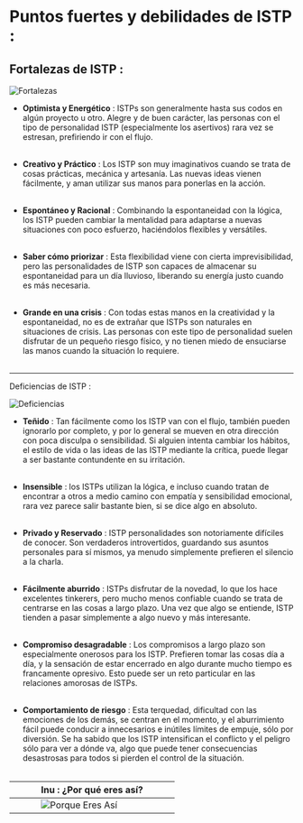 Puntos fuertes y debilidades de ISTP :
======================================

Fortalezas de ISTP :
--------------------

![Fortalezas](https://s25.postimg.org/c4qion6nj/2.Fortalezas.png "Fortalezas")

* **Optimista y Energético** : ISTPs son generalmente hasta sus codos en algún proyecto u otro. Alegre y de buen carácter, las personas con el tipo de personalidad ISTP (especialmente los asertivos) rara vez se estresan, prefiriendo ir con el flujo.
<br></br>

+ **Creativo y Práctico** : Los ISTP son muy imaginativos cuando se trata de cosas prácticas, mecánica y artesanía. Las nuevas ideas vienen fácilmente, y aman utilizar sus manos para ponerlas en la acción.
<br></br>

+ **Espontáneo y Racional** : Combinando la espontaneidad con la lógica, los ISTP pueden cambiar la mentalidad para adaptarse a nuevas situaciones con poco esfuerzo, haciéndolos flexibles y versátiles.
<br></br>

+ **Saber cómo priorizar** : Esta flexibilidad viene con cierta imprevisibilidad, pero las personalidades de ISTP son capaces de almacenar su espontaneidad para un día lluvioso, liberando su energía justo cuando es más necesaria.
<br></br>

+ **Grande en una crisis** : Con todas estas manos en la creatividad y la espontaneidad, no es de extrañar que ISTPs son naturales en situaciones de crisis. Las personas con este tipo de personalidad suelen disfrutar de un pequeño riesgo físico, y no tienen miedo de ensuciarse las manos cuando la situación lo requiere.
<br></br>

***

Deficiencias de ISTP :

![Deficiencias](https://s25.postimg.org/4nhb9fh4f/2.Deficiencias.png "Deficiencias")


* **Teñido** : Tan fácilmente como los ISTP van con el flujo, también pueden ignorarlo por completo, y por lo general se mueven en otra dirección con poca disculpa o sensibilidad. Si alguien intenta cambiar los hábitos, el estilo de vida o las ideas de las ISTP mediante la crítica, puede llegar a ser bastante contundente en su irritación.
<br></br>

- **Insensible** : los ISTPs utilizan la lógica, e incluso cuando tratan de encontrar a otros a medio camino con empatía y sensibilidad emocional, rara vez parece salir bastante bien, si se dice algo en absoluto.
<br></br>

- **Privado y Reservado** : ISTP personalidades son notoriamente difíciles de conocer. Son verdaderos introvertidos, guardando sus asuntos personales para sí mismos, ya menudo simplemente prefieren el silencio a la charla.
<br></br>

- **Fácilmente aburrido** : ISTPs disfrutar de la novedad, lo que los hace excelentes tinkerers, pero mucho menos confiable cuando se trata de centrarse en las cosas a largo plazo. Una vez que algo se entiende, ISTP tienden a pasar simplemente a algo nuevo y más interesante.
<br></br>

- **Compromiso desagradable** : Los compromisos a largo plazo son especialmente onerosos para los ISTP. Prefieren tomar las cosas día a día, y la sensación de estar encerrado en algo durante mucho tiempo es francamente opresivo. Esto puede ser un reto particular en las relaciones amorosas de ISTPs.
<br></br>

- **Comportamiento de riesgo** : Esta terquedad, dificultad con las emociones de los demás, se centran en el momento, y el aburrimiento fácil puede conducir a innecesarios e inútiles límites de empuje, sólo por diversión. Se ha sabido que los ISTP intensifican el conflicto y el peligro sólo para ver a dónde va, algo que puede tener consecuencias desastrosas para todos si pierden el control de la situación.
<br></br>

|   |   |   | **Inu : ¿Por qué eres así?**                                                                  | | | |
|:--|---|---------------------------------------------------------------------------------------------------|-|-|-|-:|
|   |   |   |![Porque Eres Así](https://s25.postimg.org/oxj82b7n3/Perro_-_Porque_Eres_Asi.jpg "Porque Eres Así")| | |   |

 
